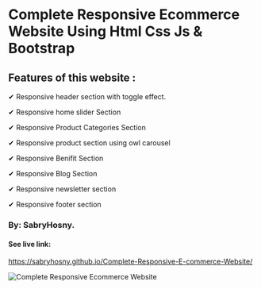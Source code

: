 ﻿# Complete Responsive Ecommerce Website Using Html Css Js & Bootstrap

## Features of this website :
✔ Responsive header section with toggle effect.

✔ Responsive home slider Section

✔ Responsive Product Categories Section

✔ Responsive product section using owl carousel

✔ Responsive Benifit Section

✔ Responsive Blog Section

✔ Responsive newsletter section

✔ Responsive footer section

### By: SabryHosny.
#### See live link:
https://sabryhosny.github.io/Complete-Responsive-E-commerce-Website/

![Complete Responsive Ecommerce Website](/preview_mix.png)



